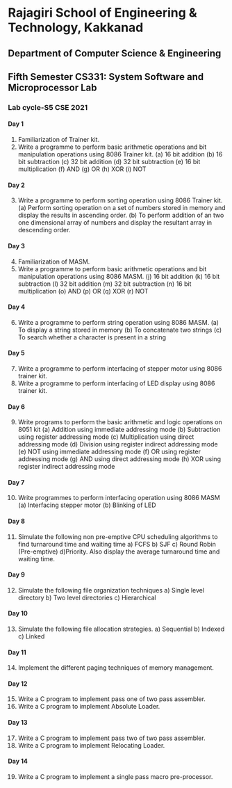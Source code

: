 # Rajagiri School of Engineering & Technology, Kakkanad
## Department of Computer Science & Engineering
## Fifth Semester CS331: System Software and Microprocessor Lab
### Lab cycle-S5 CSE 2021

#### Day 1
1. Familiarization of Trainer kit.
2. Write a programme to perform basic arithmetic operations and bit manipulation operations using 8086 Trainer kit.
(a) 16 bit addition
(b) 16 bit subtraction
(c) 32 bit addition
(d) 32 bit subtraction
(e) 16 bit multiplication
(f) AND
(g) OR
(h) XOR
(i) NOT

#### Day 2
3. Write a programme to perform sorting operation using 8086 Trainer kit.
(a) Perform sorting operation on a set of numbers stored in memory and display the results in ascending order.
(b) To perform addition of an two one dimensional array of numbers and display the resultant array in descending order.

#### Day 3
4. Familiarization of MASM.
5. Write a programme to perform basic arithmetic operations and bit manipulation operations using 8086 MASM.
(j) 16 bit addition
(k) 16 bit subtraction
(l) 32 bit addition
(m) 32 bit subtraction
(n) 16 bit multiplication
(o) AND
(p) OR
(q) XOR
(r) NOT

#### Day 4
6. Write a programme to perform string operation using 8086 MASM.
(a) To display a string stored in memory
(b) To concatenate two strings 
(c) To search whether a character is present in a string 

#### Day 5
7. Write a programme to perform interfacing of stepper motor using 8086 trainer kit.
8. Write a programme to perform interfacing of LED display using 8086 trainer kit.

#### Day 6
9. Write programs to perform the basic arithmetic and logic operations on 8051 kit
(a) Addition using immediate addressing mode
(b) Subtraction using register addressing mode
(c) Multiplication using direct addressing mode
(d) Division using register indirect addressing mode
(e) NOT using immediate addressing mode
(f) OR using register addressing mode
(g) AND using direct addressing mode
(h) XOR using register indirect addressing mode

#### Day 7
10. Write programmes to perform interfacing operation using 8086 MASM
(a) Interfacing stepper motor
(b) Blinking of LED

#### Day 8
11. Simulate the following non pre-emptive CPU scheduling algorithms to find turnaround
time and waiting time
a) FCFS
b) SJF
c) Round Robin (Pre-emptive)
d)Priority. 
Also display the average turnaround time and waiting time.

#### Day 9
12. Simulate the following file organization techniques
a) Single level directory
b) Two level directories
c) Hierarchical

#### Day 10
13. Simulate the following file allocation strategies.
a) Sequential
b) Indexed
c) Linked

#### Day 11
14. Implement the different paging techniques of memory management.

#### Day 12
15. Write a C program to implement pass one of two pass assembler.
16. Write a C program to implement Absolute Loader.

#### Day 13
17. Write a C program to implement pass two of two pass assembler.
18. Write a C program to implement Relocating Loader.

#### Day 14
19. Write a C program to implement a single pass macro pre-processor.
